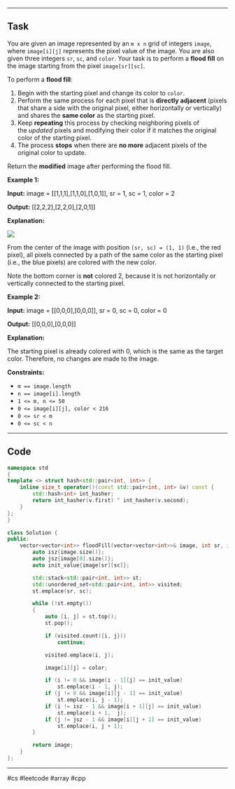 ___
## Task
You are given an image represented by an `m x n` grid of integers `image`, where `image[i][j]` represents the pixel value of the image. You are also given three integers `sr`, `sc`, and `color`. Your task is to perform a **flood fill** on the image starting from the pixel `image[sr][sc]`.

To perform a **flood fill**:

1. Begin with the starting pixel and change its color to `color`.
2. Perform the same process for each pixel that is **directly adjacent** (pixels that share a side with the original pixel, either horizontally or vertically) and shares the **same color** as the starting pixel.
3. Keep **repeating** this process by checking neighboring pixels of the _updated_ pixels and modifying their color if it matches the original color of the starting pixel.
4. The process **stops** when there are **no more** adjacent pixels of the original color to update.

Return the **modified** image after performing the flood fill.

**Example 1:**

**Input:** image = [[1,1,1],[1,1,0],[1,0,1]], sr = 1, sc = 1, color = 2

**Output:** [[2,2,2],[2,2,0],[2,0,1]]

**Explanation:**

![](https://assets.leetcode.com/uploads/2021/06/01/flood1-grid.jpg)

From the center of the image with position `(sr, sc) = (1, 1)` (i.e., the red pixel), all pixels connected by a path of the same color as the starting pixel (i.e., the blue pixels) are colored with the new color.

Note the bottom corner is **not** colored 2, because it is not horizontally or vertically connected to the starting pixel.

**Example 2:**

**Input:** image = [[0,0,0],[0,0,0]], sr = 0, sc = 0, color = 0

**Output:** [[0,0,0],[0,0,0]]

**Explanation:**

The starting pixel is already colored with 0, which is the same as the target color. Therefore, no changes are made to the image.

**Constraints:**

- `m == image.length`
- `n == image[i].length`
- `1 <= m, n <= 50`
- `0 <= image[i][j], color < 216`
- `0 <= sr < m`
- `0 <= sc < n`
___
## Code
```cpp
namespace std 
{
template <> struct hash<std::pair<int, int>> {
    inline size_t operator()(const std::pair<int, int> &v) const {
        std::hash<int> int_hasher;
        return int_hasher(v.first) ^ int_hasher(v.second);
    }
};
}

class Solution {
public:
    vector<vector<int>> floodFill(vector<vector<int>>& image, int sr, int sc, int color) {
        auto isz{image.size()};
        auto jsz{image[0].size()};
        auto init_value{image[sr][sc]};

        std::stack<std::pair<int, int>> st;
        std::unordered_set<std::pair<int, int>> visited;
        st.emplace(sr, sc);

        while (!st.empty())
        {
            auto [i, j] = st.top();
            st.pop();

            if (visited.count({i, j}))
                continue;

            visited.emplace(i, j);

            image[i][j] = color;

            if (i != 0 && image[i - 1][j] == init_value)
                st.emplace(i - 1, j);
            if (j != 0 && image[i][j - 1] == init_value)
                st.emplace(i, j - 1);
            if (i != isz - 1 && image[i + 1][j] == init_value)
                st.emplace(i + 1,  j);
            if (j != jsz - 1 && image[i][j + 1] == init_value)
                st.emplace(i, j + 1);
        }

        return image;
    }
};
```
___
#cs #leetcode #array #cpp